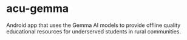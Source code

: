 # acu-gemma
Android app that uses the Gemma AI models to provide offline quality educational resources for underserved students in rural communities. 
